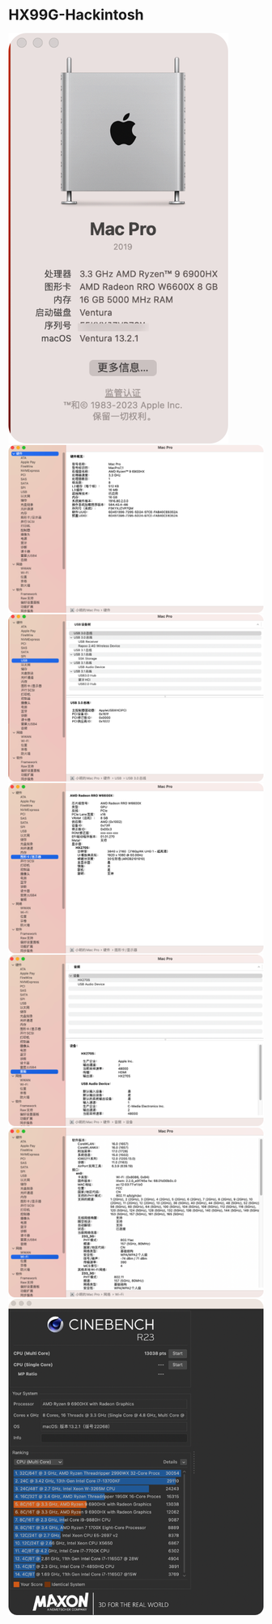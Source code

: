 # HX99G-Hackintosh


![](https://github.com/Xmingbai/HX99G-Hackintosh/blob/main/00.png)
![](https://github.com/Xmingbai/HX99G-Hackintosh/blob/main/0.png)
![](https://github.com/Xmingbai/HX99G-Hackintosh/blob/main/1.png)
![](https://github.com/Xmingbai/HX99G-Hackintosh/blob/main/2.png)
![](https://github.com/Xmingbai/HX99G-Hackintosh/blob/main/3.png)
![](https://github.com/Xmingbai/HX99G-Hackintosh/blob/main/4.png)
![](https://github.com/Xmingbai/HX99G-Hackintosh/blob/main/5.png)
